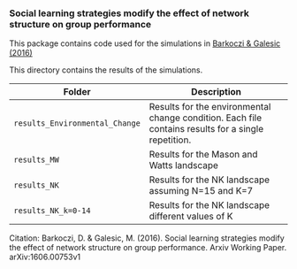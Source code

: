### Social learning strategies modify the effect of network structure on group performance
This package contains code used for the simulations in [Barkoczi & Galesic (2016)](http://arxiv.org/pdf/1606.00753.pdf)

This directory contains the results of the simulations.


Folder | Description
--- | -----
`results_Environmental_Change` | Results for the environmental change condition. Each file contains results for a single repetition.
`results_MW` | Results for the Mason and Watts landscape
`results_NK` | Results for the NK landscape assuming N=15 and K=7
`results_NK_k=0-14` | Results for the NK landscape different values of K

Citation: Barkoczi, D. & Galesic, M. (2016). Social learning strategies modify the effect of network structure on group performance. Arxiv Working Paper. arXiv:1606.00753v1
